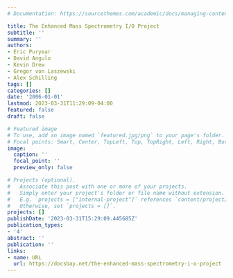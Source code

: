 ```yaml
---
# Documentation: https://sourcethemes.com/academic/docs/managing-content/

title: The Enhanced Mass Spectrometry I/O Project
subtitle: ''
summary: ''
authors:
- Eric Puryear
- David Angulo
- Kevin Drew
- Gregor von Laszewski
- Alex Schilling
tags: []
categories: []
date: '2006-01-01'
lastmod: 2023-03-31T11:29:09-04:00
featured: false
draft: false

# Featured image
# To use, add an image named `featured.jpg/png` to your page's folder.
# Focal points: Smart, Center, TopLeft, Top, TopRight, Left, Right, BottomLeft, Bottom, BottomRight.
image:
  caption: ''
  focal_point: ''
  preview_only: false

# Projects (optional).
#   Associate this post with one or more of your projects.
#   Simply enter your project's folder or file name without extension.
#   E.g. `projects = ["internal-project"]` references `content/project/deep-learning/index.md`.
#   Otherwise, set `projects = []`.
projects: []
publishDate: '2023-03-31T15:29:09.445685Z'
publication_types:
- '4'
abstract: ''
publication: ''
links:
- name: URL
  url: https://docsbay.net/the-enhanced-mass-spectrometry-i-o-project
---
```


